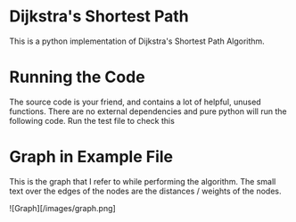 # Dijkstra's Shortest Path

This is a python implementation of Dijkstra's Shortest Path Algorithm.

# Running the Code

The source code is your friend, and contains a lot of helpful, unused functions. There are no external dependencies and pure python will run the following code. Run the test file to check this

# Graph in Example File

This is the graph that I refer to while performing the algorithm. The small text over the edges of the nodes are the distances / weights of the nodes.


![Graph][/images/graph.png]